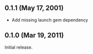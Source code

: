 ## 0.1.1 (May 17, 2001)

  * Add missing launch gem dependency

## 0.1.0 (Mar 19, 2011)

Initial release.
